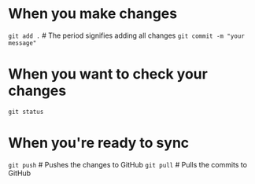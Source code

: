 # When you make changes
`git add .` # The period signifies adding all changes
`git commit -m "your message"`

# When you want to check your changes
`git status`

# When you're ready to sync
`git push` # Pushes the changes to GitHub
`git pull` # Pulls the commits to GitHub